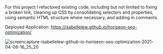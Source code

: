 For this project I refactored existing code, including but not limited to fixing a broken link, cleaning up CSS by consolidating selectors and properties, using semantic HTML structure where necessary, and adding in comments. 

Deployed Application: https://isabellelew.github.io/horiseon-seo-optimization/

![screencapture-isabellelew-github-io-horiseon-seo-optimization-2021-04-08-16_25_20](https://user-images.githubusercontent.com/79339361/114091791-1bd6c900-9887-11eb-9ddd-6fcd1d3c0393.png)
